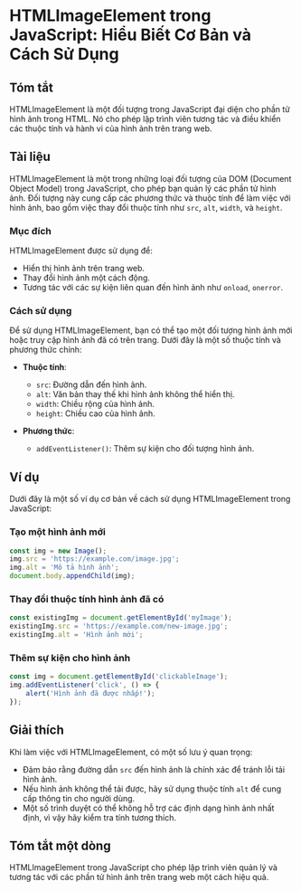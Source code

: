 <!--
Meta Description: # HTMLImageElement trong JavaScript: Hiểu Biết Cơ Bản và Cách Sử Dụng ## Tóm tắt HTMLImageElement là một đối tượng trong JavaScript đại diện cho phần ...
Meta Keywords: hình, ảnh, một, htmlimageelement, javascript
-->

# HTMLImageElement trong JavaScript: Hiểu Biết Cơ Bản và Cách Sử Dụng

## Tóm tắt
HTMLImageElement là một đối tượng trong JavaScript đại diện cho phần tử hình ảnh trong HTML. Nó cho phép lập trình viên tương tác và điều khiển các thuộc tính và hành vi của hình ảnh trên trang web.

## Tài liệu
HTMLImageElement là một trong những loại đối tượng của DOM (Document Object Model) trong JavaScript, cho phép bạn quản lý các phần tử hình ảnh. Đối tượng này cung cấp các phương thức và thuộc tính để làm việc với hình ảnh, bao gồm việc thay đổi thuộc tính như `src`, `alt`, `width`, và `height`.

### Mục đích
HTMLImageElement được sử dụng để:
- Hiển thị hình ảnh trên trang web.
- Thay đổi hình ảnh một cách động.
- Tương tác với các sự kiện liên quan đến hình ảnh như `onload`, `onerror`.

### Cách sử dụng
Để sử dụng HTMLImageElement, bạn có thể tạo một đối tượng hình ảnh mới hoặc truy cập hình ảnh đã có trên trang. Dưới đây là một số thuộc tính và phương thức chính:

- **Thuộc tính**:
  - `src`: Đường dẫn đến hình ảnh.
  - `alt`: Văn bản thay thế khi hình ảnh không thể hiển thị.
  - `width`: Chiều rộng của hình ảnh.
  - `height`: Chiều cao của hình ảnh.

- **Phương thức**:
  - `addEventListener()`: Thêm sự kiện cho đối tượng hình ảnh.

## Ví dụ
Dưới đây là một số ví dụ cơ bản về cách sử dụng HTMLImageElement trong JavaScript:

### Tạo một hình ảnh mới
```javascript
const img = new Image();
img.src = 'https://example.com/image.jpg';
img.alt = 'Mô tả hình ảnh';
document.body.appendChild(img);
```

### Thay đổi thuộc tính hình ảnh đã có
```javascript
const existingImg = document.getElementById('myImage');
existingImg.src = 'https://example.com/new-image.jpg';
existingImg.alt = 'Hình ảnh mới';
```

### Thêm sự kiện cho hình ảnh
```javascript
const img = document.getElementById('clickableImage');
img.addEventListener('click', () => {
    alert('Hình ảnh đã được nhấp!');
});
```

## Giải thích
Khi làm việc với HTMLImageElement, có một số lưu ý quan trọng:
- Đảm bảo rằng đường dẫn `src` đến hình ảnh là chính xác để tránh lỗi tải hình ảnh.
- Nếu hình ảnh không thể tải được, hãy sử dụng thuộc tính `alt` để cung cấp thông tin cho người dùng.
- Một số trình duyệt có thể không hỗ trợ các định dạng hình ảnh nhất định, vì vậy hãy kiểm tra tính tương thích.

## Tóm tắt một dòng
HTMLImageElement trong JavaScript cho phép lập trình viên quản lý và tương tác với các phần tử hình ảnh trên trang web một cách hiệu quả.